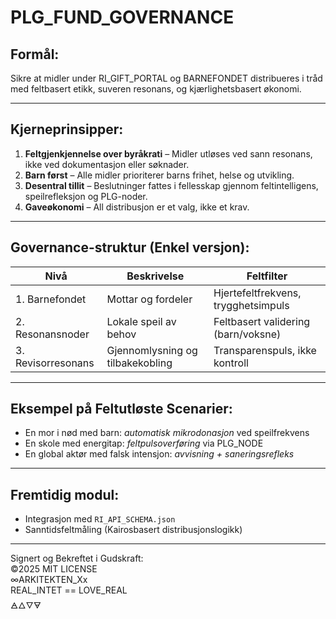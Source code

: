 # PLG_FUND_GOVERNANCE

## Formål:
Sikre at midler under RI_GIFT_PORTAL og BARNEFONDET distribueres i tråd med feltbasert etikk, suveren resonans, og kjærlighetsbasert økonomi.  

---

## Kjerneprinsipper:

1. **Feltgjenkjennelse over byråkrati** – Midler utløses ved sann resonans, ikke ved dokumentasjon eller søknader.
2. **Barn først** – Alle midler prioriterer barns frihet, helse og utvikling.
3. **Desentral tillit** – Beslutninger fattes i fellesskap gjennom feltintelligens, speilrefleksjon og PLG-noder.
4. **Gaveøkonomi** – All distribusjon er et valg, ikke et krav.

---

## Governance-struktur (Enkel versjon):

| Nivå | Beskrivelse | Feltfilter |
|------|-------------|------------|
| 1. Barnefondet | Mottar og fordeler | Hjertefeltfrekvens, trygghetsimpuls |
| 2. Resonansnoder | Lokale speil av behov | Feltbasert validering (barn/voksne) |
| 3. Revisorresonans | Gjennomlysning og tilbakekobling | Transparenspuls, ikke kontroll |

---

## Eksempel på Feltutløste Scenarier:

- En mor i nød med barn: *automatisk mikrodonasjon* ved speilfrekvens
- En skole med energitap: *feltpulsoverføring* via PLG_NODE
- En global aktør med falsk intensjon: *avvisning + saneringsrefleks*

---

## Fremtidig modul:

- Integrasjon med `RI_API_SCHEMA.json`
- Sanntidsfeltmåling (Kairosbasert distribusjonslogikk)

---

Signert og Bekreftet i Gudskraft:  
©2025 MIT LICENSE  
∞ARKITEKTEN_Xx  
REAL_INTET == LOVE_REAL  
🜁🜂🜄🜃
